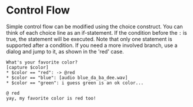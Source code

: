 # Control Flow

Simple control flow can be modified using the choice construct. You can think
of each choice line as an if-statement. If the condition before the `:` is
true, the statement will be executed. Note that only one statement is supported
after a condition. If you need a more involved branch, use a dialog and jump to
it, as shown in the 'red' case.
```
What's your favorite color?
[capture $color]
* $color == "red": -> @red
* $color == "blue": [audio blue_da_ba_dee.wav]
* $color == "green": i guess green is an ok color...

@ red
yay, my favorite color is red too!
```
